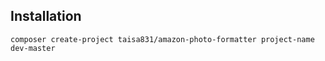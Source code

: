 
## Installation

```
composer create-project taisa831/amazon-photo-formatter project-name dev-master
```
